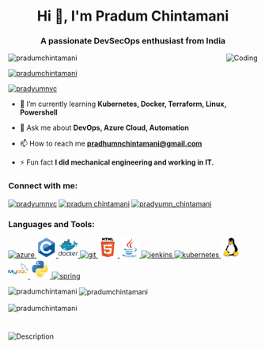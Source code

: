 
<h1 align="center">Hi 👋, I'm Pradum Chintamani</h1>
<h3 align="center">A passionate DevSecOps enthusiast from India</h3>
<img align="right" alt="Coding" widht="400" src="https://iconscout.com/lottie-animation/professional-male-devops-8872610">

<p align="left"> <img src="https://komarev.com/ghpvc/?username=pradumchintamani&label=Profile%20views&color=0e75b6&style=flat" alt="pradumchintamani" /> </p>

<p align="left"> <a href="https://github.com/ryo-ma/github-profile-trophy"><img src="https://github-profile-trophy.vercel.app/?username=pradumchintamani" alt="pradumchintamani" /></a> </p>

<p align="left"> <a href="https://twitter.com/pradyumnvc" target="blank"><img src="https://img.shields.io/twitter/follow/pradyumnvc?logo=twitter&style=for-the-badge" alt="pradyumnvc" /></a> </p>

- 🌱 I’m currently learning **Kubernetes, Docker, Terraform, Linux, Powershell**

- 💬 Ask me about **DevOps, Azure Cloud, Automation**

- 📫 How to reach me **pradhumnchintamani@gmail.com**

- ⚡ Fun fact **I did mechanical engineering and working in IT.**

<h3 align="left">Connect with me:</h3>
<p align="left">
<a href="https://twitter.com/pradyumnvc" target="blank"><img align="center" src="https://raw.githubusercontent.com/rahuldkjain/github-profile-readme-generator/master/src/images/icons/Social/twitter.svg" alt="pradyumnvc" height="30" width="40" /></a>
<a href="https://linkedin.com/in/pradum chintamani" target="blank"><img align="center" src="https://raw.githubusercontent.com/rahuldkjain/github-profile-readme-generator/master/src/images/icons/Social/linked-in-alt.svg" alt="pradum chintamani" height="30" width="40" /></a>
<a href="https://instagram.com/pradyumn_chintamani" target="blank"><img align="center" src="https://raw.githubusercontent.com/rahuldkjain/github-profile-readme-generator/master/src/images/icons/Social/instagram.svg" alt="pradyumn_chintamani" height="30" width="40" /></a>
</p>

<h3 align="left">Languages and Tools:</h3>
<p align="left"> <a href="https://azure.microsoft.com/en-in/" target="_blank" rel="noreferrer"> <img src="https://www.vectorlogo.zone/logos/microsoft_azure/microsoft_azure-icon.svg" alt="azure" width="40" height="40"/> </a> <a href="https://www.cprogramming.com/" target="_blank" rel="noreferrer"> <img src="https://raw.githubusercontent.com/devicons/devicon/master/icons/c/c-original.svg" alt="c" width="40" height="40"/> </a> <a href="https://www.docker.com/" target="_blank" rel="noreferrer"> <img src="https://raw.githubusercontent.com/devicons/devicon/master/icons/docker/docker-original-wordmark.svg" alt="docker" width="40" height="40"/> </a> <a href="https://git-scm.com/" target="_blank" rel="noreferrer"> <img src="https://www.vectorlogo.zone/logos/git-scm/git-scm-icon.svg" alt="git" width="40" height="40"/> </a> <a href="https://www.w3.org/html/" target="_blank" rel="noreferrer"> <img src="https://raw.githubusercontent.com/devicons/devicon/master/icons/html5/html5-original-wordmark.svg" alt="html5" width="40" height="40"/> </a> <a href="https://www.java.com" target="_blank" rel="noreferrer"> <img src="https://raw.githubusercontent.com/devicons/devicon/master/icons/java/java-original.svg" alt="java" width="40" height="40"/> </a> <a href="https://www.jenkins.io" target="_blank" rel="noreferrer"> <img src="https://www.vectorlogo.zone/logos/jenkins/jenkins-icon.svg" alt="jenkins" width="40" height="40"/> </a> <a href="https://kubernetes.io" target="_blank" rel="noreferrer"> <img src="https://www.vectorlogo.zone/logos/kubernetes/kubernetes-icon.svg" alt="kubernetes" width="40" height="40"/> </a> <a href="https://www.linux.org/" target="_blank" rel="noreferrer"> <img src="https://raw.githubusercontent.com/devicons/devicon/master/icons/linux/linux-original.svg" alt="linux" width="40" height="40"/> </a> <a href="https://www.mysql.com/" target="_blank" rel="noreferrer"> <img src="https://raw.githubusercontent.com/devicons/devicon/master/icons/mysql/mysql-original-wordmark.svg" alt="mysql" width="40" height="40"/> </a> <a href="https://www.python.org" target="_blank" rel="noreferrer"> <img src="https://raw.githubusercontent.com/devicons/devicon/master/icons/python/python-original.svg" alt="python" width="40" height="40"/> </a> <a href="https://spring.io/" target="_blank" rel="noreferrer"> <img src="https://www.vectorlogo.zone/logos/springio/springio-icon.svg" alt="spring" width="40" height="40"/> </a> </p>

<p><img align="left" src="https://github-readme-stats.vercel.app/api/top-langs?username=pradumchintamani&show_icons=true&locale=en&layout=compact" alt="pradumchintamani" /></p>

<p>&nbsp;<img align="center" src="https://github-readme-stats.vercel.app/api?username=pradumchintamani&show_icons=true&locale=en" alt="pradumchintamani" /></p>

<p><img align="center" src="https://github-readme-streak-stats.herokuapp.com/?user=pradumchintamani&" alt="pradumchintamani" /></p>

###

<br clear="both">

<img src="https://github.com/pradumchintamani/pradumchintamani/raw/output/github-contribution-grid-snake.svg.svg?sanitize=true" alt="Description" width="300" height="200">






###
